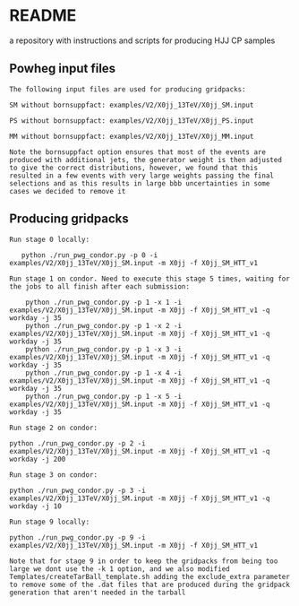 # README
a repository with instructions and scripts for producing HJJ CP samples

## Powheg input files

    The following input files are used for producing gridpacks:

    SM without bornsuppfact: examples/V2/X0jj_13TeV/X0jj_SM.input 
    
    PS without bornsuppfact: examples/V2/X0jj_13TeV/X0jj_PS.input 
    
    MM without bornsuppfact: examples/V2/X0jj_13TeV/X0jj_MM.input 

    Note the bornsuppfact option ensures that most of the events are produced with additional jets, the generator weight is then adjusted to give the correct distributions, however, we found that this resulted in a few events with very large weights passing the final selections and as this results in large bbb uncertainties in some cases we decided to remove it
  

## Producing gridpacks

    Run stage 0 locally:

       python ./run_pwg_condor.py -p 0 -i examples/V2/X0jj_13TeV/X0jj_SM.input -m X0jj -f X0jj_SM_HTT_v1 

    Run stage 1 on condor. Need to execute this stage 5 times, waiting for the jobs to all finish after each submission:
    
        python ./run_pwg_condor.py -p 1 -x 1 -i examples/V2/X0jj_13TeV/X0jj_SM.input -m X0jj -f X0jj_SM_HTT_v1 -q workday -j 35
        python ./run_pwg_condor.py -p 1 -x 2 -i examples/V2/X0jj_13TeV/X0jj_SM.input -m X0jj -f X0jj_SM_HTT_v1 -q workday -j 35
        python ./run_pwg_condor.py -p 1 -x 3 -i examples/V2/X0jj_13TeV/X0jj_SM.input -m X0jj -f X0jj_SM_HTT_v1 -q workday -j 35
        python ./run_pwg_condor.py -p 1 -x 4 -i examples/V2/X0jj_13TeV/X0jj_SM.input -m X0jj -f X0jj_SM_HTT_v1 -q workday -j 35
        python ./run_pwg_condor.py -p 1 -x 5 -i examples/V2/X0jj_13TeV/X0jj_SM.input -m X0jj -f X0jj_SM_HTT_v1 -q workday -j 35

    Run stage 2 on condor:

    python ./run_pwg_condor.py -p 2 -i examples/V2/X0jj_13TeV/X0jj_SM.input -m X0jj -f X0jj_SM_HTT_v1 -q workday -j 200

    Run stage 3 on condor:

    python ./run_pwg_condor.py -p 3 -i examples/V2/X0jj_13TeV/X0jj_SM.input -m X0jj -f X0jj_SM_HTT_v1 -q workday -j 10

    Run stage 9 locally:

    python ./run_pwg_condor.py -p 9 -i examples/V2/X0jj_13TeV/X0jj_SM.input -m X0jj -f X0jj_SM_HTT_v1

    Note that for stage 9 in order to keep the gridpacks from being too large we dont use the -k 1 option, and we also modified Templates/createTarBall_template.sh adding the exclude_extra parameter to remove some of the .dat files that are produced during the gridpack generation that aren't needed in the tarball 

